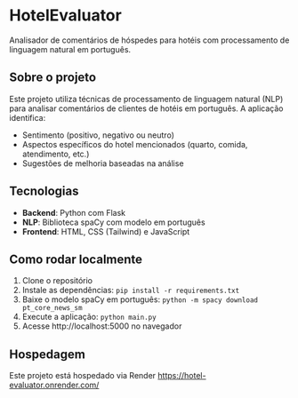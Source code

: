 # HotelEvaluator

Analisador de comentários de hóspedes para hotéis com processamento de linguagem natural em português.

## Sobre o projeto

Este projeto utiliza técnicas de processamento de linguagem natural (NLP) para analisar comentários de clientes de hotéis em português. A aplicação identifica:

- Sentimento (positivo, negativo ou neutro)
- Aspectos específicos do hotel mencionados (quarto, comida, atendimento, etc.)
- Sugestões de melhoria baseadas na análise

## Tecnologias

- **Backend**: Python com Flask
- **NLP**: Biblioteca spaCy com modelo em português
- **Frontend**: HTML, CSS (Tailwind) e JavaScript

## Como rodar localmente

1. Clone o repositório
2. Instale as dependências: `pip install -r requirements.txt`
3. Baixe o modelo spaCy em português: `python -m spacy download pt_core_news_sm`
4. Execute a aplicação: `python main.py`
5. Acesse http://localhost:5000 no navegador

## Hospedagem

Este projeto está hospedado via Render <a>https://hotel-evaluator.onrender.com/</a>
